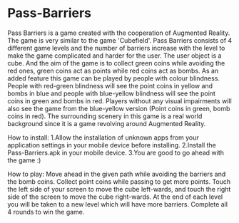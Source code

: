# Pass-Barriers
Pass Barriers is a game created with the cooperation of Augmented Reality. The game is very similar to the game 'Cubefield'. 
Pass Barriers consists of 4 different game levels and the number of barriers increase with the level to make the game complicated and harder for the 
user. The user object is a cube. And the aim of the game is to collect green coins while avoiding the red ones, green coins act as points while 
red coins act as bombs. As an added feature this game can be played by people with colour blindness. People with red-green blindness will see the point coins in yellow and 
bombs in blue and people with blue-yellow blindness will see the point coins in green and bombs in red. Players without any visual impairments will 
also see the game from the blue-yellow version (Point coins in green, bomb coins in red). The surrounding scenery in this game is a real world 
background since it is a game revolving around Augmented Reality. 


How to install:
1.Allow the installation of unknown apps from your application settings in your mobile device before installing.
2.Install the Pass-Barriers.apk in your mobile device.
3.You are good to go ahead with the game :)


How to play:
Move ahead in the given path while avoiding the barriers and the bomb coins. Collect point coins while passing to get more points. 
Touch the left side of your screen to move the cube left-wards, and touch the right side of the screen to move the cube right-wards. 
At the end of each level you will be taken to a new level which will have more barriers. Complete all 4 rounds to win the game.
